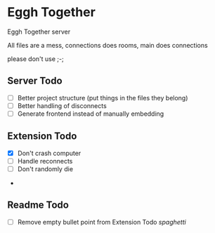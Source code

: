# Eggh Together

Eggh Together server

All files are a mess, connections does rooms, main does connections

please don't use ;-;

## Server Todo
- [ ] Better project structure (put things in the files they belong)
- [ ] Better handling of disconnects
- [ ] Generate frontend instead of manually embedding

## Extension Todo
- [x] Don't crash computer
- [ ] Handle reconnects
- [ ] Don't randomly die
- 

## Readme Todo
- [ ] Remove empty bullet point from Extension Todo
_spaghetti_